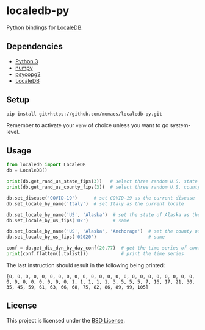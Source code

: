 # localedb-py

Python bindings for [LocaleDB](https://github.com/momacs/localedb).


## Dependencies

- [Python 3](https://www.python.org)
- [numpy](https://numpy.org)
- [psycopg2](https://pypi.org/project/psycopg2)
- [LocaleDB](https://github.com/momacs/localedb)


## Setup

```
pip install git+https://github.com/momacs/localedb-py.git
```

Remember to activate your `venv` of choice unless you want to go system-level.


## Usage

```python
from localedb import LocaleDB
db = LocaleDB()

print(db.get_rand_us_state_fips(3))   # select three random U.S. state  FIPS codes
print(db.get_rand_us_county_fips(3))  # select three random U.S. county FIPS codes

db.set_disease('COVID-19')      # set COVID-19 as the current disease
db.set_locale_by_name('Italy')  # set Italy as the current locale

db.set_locale_by_name('US', 'Alaska')  # set the state of Alaska as the current locale
db.set_locale_by_us_fips('02')         # same

db.set_locale_by_name('US', 'Alaska', 'Anchorage')  # set the county of Anchorage, Alaska as the current locale
db.set_locale_by_us_fips('02020')                   # same

conf = db.get_dis_dyn_by_day_conf(20,77)  # get the time series of confirmed COVID-19 cases from day 20 to day 77
print(conf.flatten().tolist())            # print the time series
```

The last instruction should result in the following being printed:

```
[0, 0, 0, 0, 0, 0, 0, 0, 0, 0, 0, 0, 0, 0, 0, 0, 0, 0, 0, 0, 0, 0, 0, 0, 0, 0, 0, 0, 0, 0, 0, 1, 1, 1, 1, 1, 3, 5, 5, 5, 7, 16, 17, 21, 30, 35, 45, 59, 61, 63, 66, 68, 75, 82, 86, 89, 99, 105]
```


## License

This project is licensed under the [BSD License](LICENSE.md).
